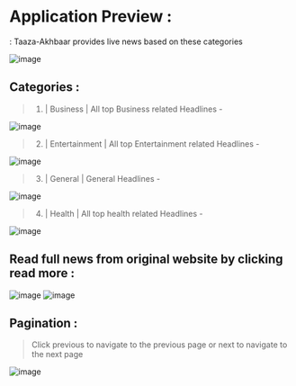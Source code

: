 # Application Preview :
: Taaza-Akhbaar provides live news based on these categories 

![image](https://user-images.githubusercontent.com/79587368/202897672-bfaf67a6-696a-4496-ac5c-33087e77b3eb.png)

## Categories : 
> 1. | Business | All top Business related Headlines - 

![image](https://user-images.githubusercontent.com/79587368/202897946-6ad5ce07-94c4-4efa-a499-1caddef25328.png)

> 2. | Entertainment | All top Entertainment related Headlines - 

![image](https://user-images.githubusercontent.com/79587368/202898173-840793d0-aaf9-4f32-84a7-1501dac0255d.png)

> 3. | General | General Headlines - 

![image](https://user-images.githubusercontent.com/79587368/202898197-6f657b63-1ad1-4062-ad3e-264b7b7e6236.png)

> 4. | Health | All top health related Headlines - 

![image](https://user-images.githubusercontent.com/79587368/202898244-73d50898-3a72-48c5-bd54-56d2dc30deb9.png)



## Read full news from original website by clicking read more : 

![image](https://user-images.githubusercontent.com/79587368/202898406-32665940-bc0c-4e5f-bedb-f3ab00615011.png) ![image](https://user-images.githubusercontent.com/79587368/202898414-9dd884c2-bc6e-4d5c-9c66-ca3518e417d9.png)

## Pagination : 
 > Click previous to navigate to the previous page or next to navigate to the next page

![image](https://user-images.githubusercontent.com/79587368/202898612-d7217513-4a17-4b05-9662-84ee49d2a135.png)



